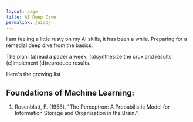 ```yaml
---
layout: page
title: AI Deep Dive
permalink: /aidd/
---
```


I am feeling a little rusty on my AI skills, it has been a while. Preparing for a remedial deep dive from the basics. 

The plan: (a)read a paper a week, (b)synthesize the crux and results (c)implement (d)reproduce results.

Here's the growing list

## Foundations of Machine Learning:
1. Rosenblatt, F. (1958). "The Perceptron: A Probabilistic Model for Information Storage and Organization in the Brain.". 
